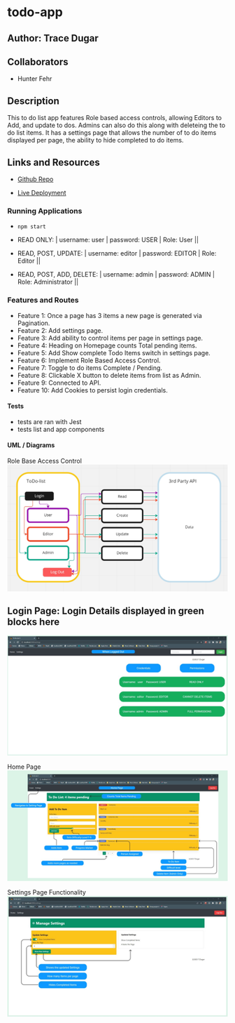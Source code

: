 # todo-app

## Author: Trace Dugar

## Collaborators

- Hunter Fehr

## Description

This to do list app features Role based access controls, allowing Editors to Add, and update to dos. Admins can also do this along with deleteing the to do list items.
It has a settings page that allows the number of to do items displayed per page, the ability to hide completed to do items.

## Links and Resources

- [Github Repo](https://github.com/TraceDugar/todo-app)

- [Live Deployment](https://todo-app-traced.onrender.com)

### Running Applications

- `npm start`

- READ ONLY:      |         username: user   |    password: USER  |   Role: User ||

- READ, POST, UPDATE:  |    username: editor  |   password: EDITOR  |  Role: Editor ||

- READ, POST, ADD, DELETE: | username: admin   |   password: ADMIN  |   Role: Administrator ||

### Features and Routes

- Feature 1: Once a page has 3 items a new page is generated via Pagination.
- Feature 2: Add settings page.
- Feature 3: Add ability to control items per page in settings page.
- Feature 4: Heading on Homepage counts Total pending items.
- Feature 5: Add Show complete Todo Items switch in settings page.
- Feature 6: Implement Role Based Access Control.
- Feature 7: Toggle to do items Complete / Pending.
- Feature 8: Clickable X button to delete items from list as Admin.
- Feature 9: Connected to API.
- Feature 10: Add Cookies to persist login credentials.

#### Tests

- tests are ran with Jest
- tests list and app components

#### UML / Diagrams

Role Base Access Control
![RBAC UML](assets/Auth_and_RBAC.jpg)

## Login Page: Login Details displayed in green blocks here
![Login Page](assets/labled_loginPage.jpg)

Home Page
![Home Page](assets/labeled_homePage.jpg)

Settings Page Functionality
![Settings Page](assets/labeled_toDoSettings.jpg)
